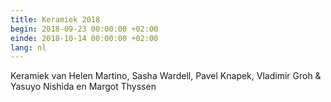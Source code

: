 ```yaml
---
title: Keramiek 2018
begin: 2018-09-23 00:00:00 +02:00
einde: 2018-10-14 00:00:00 +02:00
lang: nl
---
```


Keramiek van Helen Martino, Sasha Wardell, Pavel Knapek, Vladimir Groh & Yasuyo Nishida en Margot Thyssen 